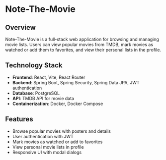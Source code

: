 # Note-The-Movie

## Overview

Note-The-Movie is a full-stack web application for browsing and managing movie lists. Users can view popular movies from TMDB, mark movies as watched or add them to favorites, and view their personal lists in the profile.

## Technology Stack

- **Frontend**: React, Vite, React Router
- **Backend**: Spring Boot, Spring Security, Spring Data JPA, JWT authentication
- **Database**: PostgreSQL
- **API**: TMDB API for movie data
- **Containerization**: Docker, Docker Compose

## Features

- Browse popular movies with posters and details
- User authentication with JWT
- Mark movies as watched or add to favorites
- View personal movie lists in profile
- Responsive UI with modal dialogs
